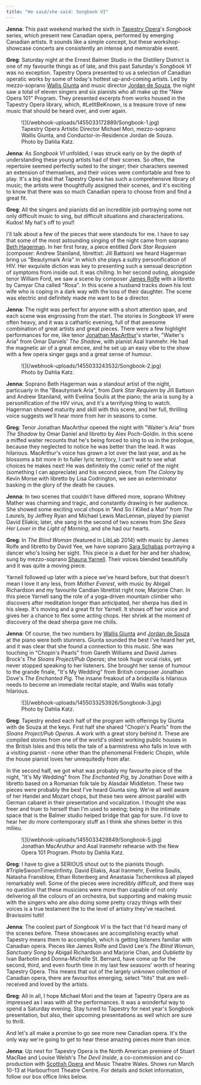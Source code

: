 ```yaml
---
title: "He said/she said: Songbook VI"
---
```


**Jenna**: This past weekend marked the sixth in [Tapestry Opera](/scene/companies/tapestry-opera/)'s *Songbook* series, which present new Canadian opera, performed by emerging Canadian artists. It sounds like a simple concept, but these workshop-showcase concerts are consistently an intense and memorable event. 

**Greg**: Saturday night at the Ernest Balmer Studio in the Distillery District is one of my favourite things as of late, and this past Saturday's *Songbook VI* was no exception. Tapestry Opera presented to us a selection of Canadian operatic works by some of today's hottest up-and-coming artists. Led by mezzo-soprano [Wallis Giunta](/scene/people/wallis-giunta/) and music director [Jordan de Souza](/scene/people/jordan-de-souza/), the night saw a total of eleven singers and six pianists who all make up the "New Opera 101" Program. They presented excerpts from works housed in the Tapestry Opera library, which, #LetItBeKnown, is a treasure trove of new music that should be heard over, and over again. 

<figure data-type="image">
![](/webhook-uploads/1455033172889/Songbook-1.jpg)
<figcaption>Tapestry Opera Artistic Director Michael Mori, mezzo-soprano Wallis Giunta, and Conductor-in-Residence Jordan de Souza. Photo by Dahlia Katz.</figcaption></figure>

**Jenna**: As *Songbook VI* unfolded, I was struck early on by the depth of understanding these young artists had of their scenes. So often, the repertoire seemed perfectly suited to the singer; their characters seemed an extension of themselves, and their voices were comfortable and free to play. It's a big deal that Tapestry Opera has such a comprehensive library of music; the artists were thoughtfully assigned their scenes, and it's exciting to know that there was so much Canadian opera to choose from and find a great fit.

**Greg**: All the singers and pianists did an incredible job portraying some not only difficult music to sing, but difficult situations and characterizations. Kudos! My hat's off to you!! 

I'll talk about a few of the pieces that were standouts for me. I have to say that some of the most astounding singing of the night came from soprano [Beth Hagerman](/scene/people/beth-hagerman/). In her first foray, a piece entitled *Dark Star Requiem* (composer: Andrew Staniland, librettist: Jill Battson) we heard Hagerman bring us "Beautymark Aria" in which she plays a sultry personification of HIV. Her exquisite diction was key to presenting such a sensual description of symptoms from inside out. It was chilling. In her second outing, alongside tenor William Ford, we saw a scene by composer [James Rolfe](/scene/people/james-rolfe/) with a libretto by Camyar Cha called "Rosa". In this scene a husband tracks down his lost wife who is coping in a dark way with the loss of their daughter. The scene was electric and definitely made me want to be a director.

**Jenna**: The night was perfect for anyone with a short attention span, and each scene was engrossing from the start. The stories in *Songbook VI* were often heavy, and it was a cathartic evening, full of that awesome combination of great artists and great pieces. There were a few highlight performances for me, like tenor [Jonathan MacArthur](/scene/people/jonathan-macarthur/)'s starter, "Waiter's Aria" from Omar Daniels' *The Shadow*, with pianist Asal Iranmehr. He had the magnetic air of a great emcee, and he set up an easy vibe to the show with a few opera singer gags and a great sense of humour.

<figure data-type="image">
![](/webhook-uploads/1455033243532/Songbook-2.jpg)
<figcaption>Photo by Dahlia Katz.</figcaption></figure>

**Jenna**: Soprano Beth Hagerman was a standout artist of the night, particuarly in the "Beautymark Aria", from *Dark Star Requiem* by Jill Battson and Andrew Staniland, with Evelina Soulis at the piano; the aria is sung by a personification of the HIV virus, and it's a terrifying thing to watch. Hagerman showed maturity and skill with this scene, and her full, thrilling voice suggests we'll hear more from her in seasons to come. 

**Greg**: Tenor Jonathan MacArthur opened the night with "Waiter's Aria" from *The Shadow* by Omar Daniel and libretto by Alex Poch-Goldin. In this scene a miffed waiter recounts that he's being forced to sing to us in the prologue, because they neglected to notice he was better than the lead. It was hilarious. MacArthur's voice has grown a lot over the last year, and as he blossoms a bit more in to fuller lyric territory, I can't wait to see what choices he makes next! He was definitely the comic relief of the night (something I can appreciate) and his second piece, from *The Colony* by Kevin Morse with libretto by Lisa Codrington, we see an exterminator basking in the glory of the death he causes.

**Jenna**: In two scenes that couldn't have differed more, soprano Whitney Mather was charming and tragic, and constantly drawing in her audience. She showed some exciting vocal chops in "And So I Killed a Man" from *The Laurels*, by Jeffrey Ryan and Michael Lewis MacLennan, played by pianist David Eliakis; later, she sang in the second of two scenes from *She Sees Her Lover in the Light of Morning*, and she had our hearts.

**Greg**: In *The Blind Woman* (featured in LibLab 2014) with music by James Rolfe and libretto by David Yee, we have soprano [Sara Schabas](/scene/people/sara-schabas/) portraying a dancer who's losing her sight. This piece is a duet for her and her shadow, sung by mezzo-soprano [Shauna Yarnell](/scene/people/shauna-yarnell/). Their voices blended beautifully and it was quite a moving piece. 

Yarnell followed up later with a piece we've heard before, but that doesn't mean I love it any less, from *Mother Everest*, with music by Abigail Richardson and my favourite Candian librettist right now, Marjorie Chan. In this piece Yarnell sang the role of a yoga-driven mountain climber who discovers after meditation longer than anticipated, her sherpa has died in his sleep. It's moving and a great fit for Yarnell. It shows off her voice and gives her a chance to flex some acting chops. Her shriek at the moment of discovery of the dead sherpa gave me chills. 

**Jenna**: Of course, the two numbers by [Wallis Giunta](/scene/people/wallis-giunta/) and [Jordan de Souza](/scene/people/jordan-de-souza/) at the piano were both stunners. Giunta sounded the best I've heard her yet, and it was clear that she found a connection to this music. She was touching in "Chopin's Pearls" from Gareth Williams and David James Brock's *The Sloans Project/Pub Operas*; she took huge vocal risks, yet never stopped speaking to her listeners. She brought her sense of humour to the grande finale, "It's My Wedding" from British composer Jonathan Dove's *The Enchanted Pig*. The insane freakout of a bridezilla is hilarious needs to become an immediate recital staple, and Wallis was totally hilarious.

<figure data-type="image">
![](/webhook-uploads/1455033253926/Songbook-3.jpg)
<figcaption>Photo by Dahlia Katz.</figcaption></figure>

**Greg**: Tapestry ended each half of the program with offerings by Giunta with de Souza at the keys. First half she shared "Chopin's Pearls" from the *Sloans Project/Pub Operas*. A work with a great story behind it. These are compiled stories from one of the world's oldest working public houses in the British Isles and this tells the tale of a barmistress who falls in love with a visiting pianist - none other than the phenomenal Fréderic Chopin, while the house pianist loves her unrequitedly from afar. 

In the second half, we got what was probably my favourite piece of the night, "It's My Wedding" from *The Enchanted Pig*, by Jonathan Dove with a libretto based on a Romanian folk tale by Alasdair Middleton. These two pieces were probably the best I've heard Giunta sing. We're all well aware of her Handel and Mozart chops, but these two were almost parallel with German cabaret in their presentation and vocalization. I thought she was freer and truer to herself than I'm used to seeing; being in the intimate space that is the Balmer studio helped bridge that gap for sure. I'd love to hear her do more contemporary stuff as I think she shines better in this milieu. 

<figure data-type="image">
![](/webhook-uploads/1455033429849/Songbook-5.jpg)
<figcaption>Jonathan MacAruthur and Asal Iranmehr rehearse with the New Opera 101 Program. Photo by Dahlia Katz.</figcaption>
</figure>

**Greg**: I have to give a SERIOUS shout out to the pianists though. #TripleSwoonTimesInfinity. David Eliakis, Asal Iranmehr, Evelina Soulis, Natasha Fransblow, Ethan Rotenberg and Anastasia Tschernikova all played remarkably well. Some of the pieces were incredibly difficult, and there was no question that these musicians were more than capable of not only delivering all the colours of an orchestra, but supporting and making music with the singers who are also doing some pretty crazy things with their voices is a true testament the to the level of artistry they've reached. Bravissimi tutti! 

**Jenna**: The coolest part of *Songbook VI* is the fact that I'd heard many of the scenes before. These showcases are accomplishing exactly what Tapestry means them to accomplish, which is getting listeners familiar with Canadian opera. Pieces like James Rolfe and David Lee's *The Blind Woman*, *Sanctuary Song* by Abigail Richardson and Marjorie Chan, and *Oubliette* by Ivan Barbotin and Donna-Michelle St. Bernard, have come up for the second, third, and even fourth time in my last few seasons' worth of hearing Tapestry Opera. This means that out of the largely unknown collection of Canadian opera, there are favourites emerging, select "hits" that are well-received and loved by the artists.

**Greg**: All in all, I hope Michael Mori and the team at Tapestry Opera are as impressed as I was with all the performances. It was a wonderful way to spend a Saturday evening. Stay tuned to Tapestry for next year's Songbook presentation, but also, their upcoming presentations as well which are sure to thrill. 

And let's all make a promise to go see more new Canadian opera. It's the only way we're going to get to hear these amazing pieces more than once. 

**Jenna**: Up next for Tapestry Opera is the North American premiere of Stuart MacRae and Louise Welsh's *The Devil Inside*, a co-commission and co-production with [Scottish Opera](/scene/companies/scottish-opera/) and Music Theatre Wales. Shows run March 10-13 at Harbourfront Theatre Centre. For details and ticket information, follow our box office links below.
